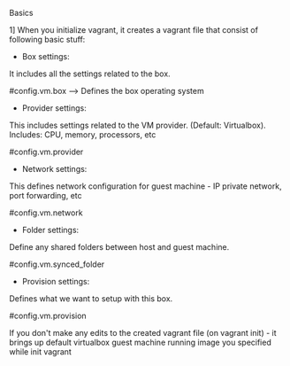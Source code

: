 Basics

1] When you initialize vagrant, it creates a vagrant file that consist of following basic stuff:

- Box settings:

It includes all the settings related to the box.

#config.vm.box --> Defines the box operating system

- Provider settings:

This includes settings related to the VM provider. (Default: Virtualbox). 
Includes: CPU, memory, processors, etc

#config.vm.provider

- Network settings:

This defines network configuration for guest machine - IP private network, port forwarding, etc

#config.vm.network

- Folder settings:

Define any shared folders between host and guest machine.

#config.vm.synced_folder

- Provision settings:

Defines what we want to setup with this box.

#config.vm.provision

If you don't make any edits to the created vagrant file (on vagrant init) - it brings up default virtualbox guest machine running image you specified while init vagrant
